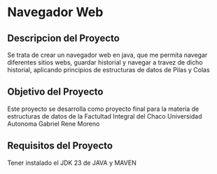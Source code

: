 # Navegador Web
## Descripcion del Proyecto
Se trata de crear un navegador web en java, que me permita navegar diferentes sitios webs, guardar historial y navegar a travez de dicho historial, aplicando principios de estructuras de datos de Pilas y Colas
## Objetivo del Proyecto
Este proyecto se desarrolla como proyecto final para la materia de estructuras de datos de la Factultad Integral del Chaco Universidad Autonoma Gabriel Rene Moreno
## Requisitos del Proyecto
Tener instalado el JDK 23 de JAVA y MAVEN 
